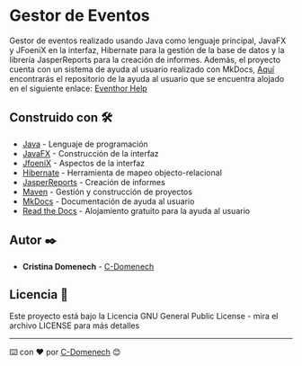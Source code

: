 # Gestor de Eventos

Gestor de eventos realizado usando Java como lenguaje principal, JavaFX y JFoeniX en la interfaz, Hibernate para la gestión de la base de datos y la librería JasperReports para la creación de informes.
Además, el proyecto cuenta con un sistema de ayuda al usuario realizado con MkDocs, [Aquí](https://github.com/C-Domenech/Gestor-Eventos-User-Help) encontrarás el repositorio de la ayuda al usuario que se encuentra alojado en el siguiente enlace: [Eventhor Help](https://eventhor-help.readthedocs.io/es/latest/)

## Construido con 🛠️

* [Java](https://openjdk.java.net/) - Lenguaje de programación
* [JavaFX](https://fxdocs.github.io/docs/html5/) - Construcción de la interfaz
* [JfoeniX](http://www.jfoenix.com/documentation.html) - Aspectos de la interfaz
* [Hibernate](https://hibernate.org//) - Herramienta de mapeo objecto-relacional
* [JasperReports](https://community.jaspersoft.com/documentation?version=61916) - Creación de informes
* [Maven](https://maven.apache.org/) - Gestión y construcción de proyectos
* [MkDocs](https://mkdocs.readthedocs.io/) - Documentación de ayuda al usuario
* [Read the Docs](https://readthedocs.org/) - Alojamiento gratuito para la ayuda al usuario

## Autor ✒️

* **Cristina Domenech** - [C-Domenech](https://www.linkedin.com/in/c-domenech/)

## Licencia 📄

Este proyecto está bajo la Licencia GNU General Public License - mira el archivo LICENSE para más detalles

---

⌨️ con ❤️ por [C-Domenech](https://github.com/C-Domenech) 😊
